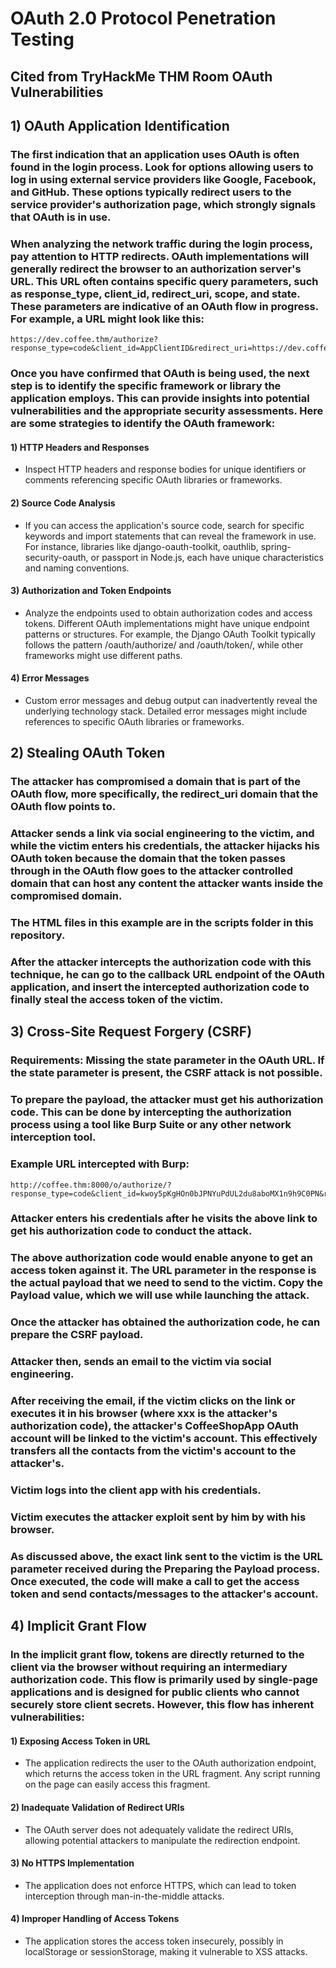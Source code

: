 # OAuth 2.0 Protocol Penetration Testing

## Cited from TryHackMe THM Room OAuth Vulnerabilities

## 1) OAuth Application Identification

### The first indication that an application uses OAuth is often found in the login process. Look for options allowing users to log in using external service providers like Google, Facebook, and GitHub. These options typically redirect users to the service provider's authorization page, which strongly signals that OAuth is in use.

### When analyzing the network traffic during the login process, pay attention to HTTP redirects. OAuth implementations will generally redirect the browser to an authorization server's URL. This URL often contains specific query parameters, such as response_type, client_id, redirect_uri, scope, and state. These parameters are indicative of an OAuth flow in progress. For example, a URL might look like this:

    https://dev.coffee.thm/authorize?response_type=code&client_id=AppClientID&redirect_uri=https://dev.coffee.thm/callback&scope=profile&state=xyzSecure123

### Once you have confirmed that OAuth is being used, the next step is to identify the specific framework or library the application employs. This can provide insights into potential vulnerabilities and the appropriate security assessments. Here are some strategies to identify the OAuth framework:

#### 1) HTTP Headers and Responses

 -  Inspect HTTP headers and response bodies for unique identifiers or comments referencing specific OAuth libraries or frameworks.

#### 2) Source Code Analysis

 -  If you can access the application's source code, search for specific keywords and import statements that can reveal the framework in use. For instance, libraries like django-oauth-toolkit, oauthlib, spring-security-oauth, or passport in Node.js, each have unique characteristics and naming conventions.

#### 3) Authorization and Token Endpoints

 -  Analyze the endpoints used to obtain authorization codes and access tokens. Different OAuth implementations might have unique endpoint patterns or structures. For example, the Django OAuth Toolkit typically follows the pattern /oauth/authorize/ and /oauth/token/, while other frameworks might use different paths.

#### 4) Error Messages

 - Custom error messages and debug output can inadvertently reveal the underlying technology stack. Detailed error messages might include references to specific OAuth libraries or frameworks.

## 2) Stealing OAuth Token

### The attacker has compromised a domain that is part of the OAuth flow, more specifically, the redirect_uri domain that the OAuth flow points to.

### Attacker sends a link via social engineering to the victim, and while the victim enters his credentials, the attacker hijacks his OAuth token because the domain that the token passes through in the OAuth flow goes to the attacker controlled domain that can host any content the attacker wants inside the compromised domain. 

### The HTML files in this example are in the scripts folder in this repository.

### After the attacker intercepts the authorization code with this technique, he can go to the callback URL endpoint of the OAuth application, and insert the intercepted authorization code to finally steal the access token of the victim.

## 3) Cross-Site Request Forgery (CSRF)

### Requirements: Missing the state parameter in the OAuth URL. If the state parameter is present, the CSRF attack is not possible.

### To prepare the payload, the attacker must get his authorization code. This can be done by intercepting the authorization process using a tool like Burp Suite or any other network interception tool.

### Example URL intercepted with Burp:

    http://coffee.thm:8000/o/authorize/?response_type=code&client_id=kwoy5pKgHOn0bJPNYuPdUL2du8aboMX1n9h9C0PN&redirect_uri=http://coffee.thm:8000/oauthdemo/callbackforcsrf/

### Attacker enters his credentials after he visits the above link to get his authorization code to conduct the attack.

### The above authorization code would enable anyone to get an access token against it. The URL parameter in the response is the actual payload that we need to send to the victim. Copy the Payload value, which we will use while launching the attack.

### Once the attacker has obtained the authorization code, he can prepare the CSRF payload.

### Attacker then, sends an email to the victim via social engineering.

### After receiving the email, if the victim clicks on the link or executes it in his browser (where xxx is the attacker's authorization code), the attacker's CoffeeShopApp OAuth account will be linked to the victim's account. This effectively transfers all the contacts from the victim's account to the attacker's.

### Victim logs into the client app with his credentials.

### Victim executes the attacker exploit sent by him by with his browser.

### As discussed above, the exact link sent to the victim is the URL parameter received during the Preparing the Payload process. Once executed, the code will make a call to get the access token and send contacts/messages to the attacker's account. 

## 4) Implicit Grant Flow

### In the implicit grant flow, tokens are directly returned to the client via the browser without requiring an intermediary authorization code. This flow is primarily used by single-page applications and is designed for public clients who cannot securely store client secrets. However, this flow has inherent vulnerabilities:

#### 1) Exposing Access Token in URL

 - The application redirects the user to the OAuth authorization endpoint, which returns the access token in the URL fragment. Any script running on the page can easily access this fragment.

#### 2) Inadequate Validation of Redirect URIs

 -  The OAuth server does not adequately validate the redirect URIs, allowing potential attackers to manipulate the redirection endpoint.

#### 3) No HTTPS Implementation

 - The application does not enforce HTTPS, which can lead to token interception through man-in-the-middle attacks.

#### 4) Improper Handling of Access Tokens

 - The application stores the access token insecurely, possibly in localStorage or sessionStorage, making it vulnerable to XSS attacks.
